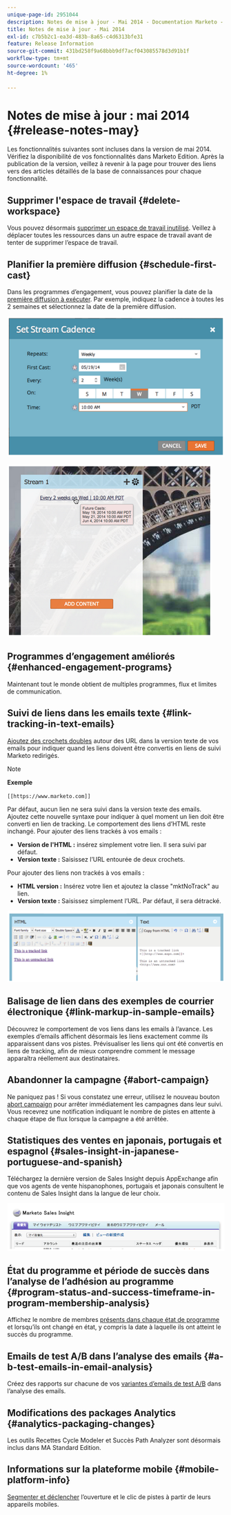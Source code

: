 ```yaml
---
unique-page-id: 2951044
description: Notes de mise à jour - Mai 2014 - Documentation Marketo - Documentation du produit
title: Notes de mise à jour - Mai 2014
exl-id: c7b5b2c1-ea3d-483b-8a65-c4d6313bfe31
feature: Release Information
source-git-commit: 431bd258f9a68bbb9df7acf043085578d3d91b1f
workflow-type: tm+mt
source-wordcount: '465'
ht-degree: 1%

---
```


# Notes de mise à jour : mai 2014 {#release-notes-may}

Les fonctionnalités suivantes sont incluses dans la version de mai 2014. Vérifiez la disponibilité de vos fonctionnalités dans Marketo Edition. Après la publication de la version, veillez à revenir à la page pour trouver des liens vers des articles détaillés de la base de connaissances pour chaque fonctionnalité.

## Supprimer l&#39;espace de travail {#delete-workspace}

Vous pouvez désormais [supprimer un espace de travail inutilisé](/help/marketo/product-docs/administration/workspaces-and-person-partitions/delete-a-workspace.md). Veillez à déplacer toutes les ressources dans un autre espace de travail avant de tenter de supprimer l’espace de travail.

## Planifier la première diffusion {#schedule-first-cast}

Dans les programmes d’engagement, vous pouvez planifier la date de la [première diffusion à exécuter](/help/marketo/product-docs/email-marketing/drip-nurturing/engagement-program-streams/set-stream-cadence.md). Par exemple, indiquez la cadence à toutes les 2 semaines et sélectionnez la date de la première diffusion.

![](assets/image2014-9-22-11-3a57-3a36.png)

![](assets/image2014-9-22-11-3a57-3a54.png)

## Programmes d’engagement améliorés {#enhanced-engagement-programs}

Maintenant tout le monde obtient de multiples programmes, flux et limites de communication.

## Suivi de liens dans les emails texte {#link-tracking-in-text-emails}

[Ajoutez des crochets doubles](/help/marketo/product-docs/email-marketing/general/functions-in-the-editor/add-tracked-links-to-a-text-email.md) autour des URL dans la version texte de vos emails pour indiquer quand les liens doivent être convertis en liens de suivi Marketo redirigés.

>[!NOTE]
>
>**Exemple**
>
>`[[https://www.marketo.com]]`

Par défaut, aucun lien ne sera suivi dans la version texte des emails. Ajoutez cette nouvelle syntaxe pour indiquer à quel moment un lien doit être converti en lien de tracking. Le comportement des liens d’HTML reste inchangé.  Pour ajouter des liens trackés à vos emails :

* **Version de l&#39;HTML :** insérez simplement votre lien. Il sera suivi par défaut.
* **Version texte :** Saisissez l’URL entourée de deux crochets.

Pour ajouter des liens non trackés à vos emails :

* **HTML version :** Insérez votre lien et ajoutez la classe &quot;mktNoTrack&quot; au lien.
* **Version texte :** Saisissez simplement l’URL. Par défaut, il sera détracké.

![](assets/image2014-9-22-12-3a1-3a34.png)

## Balisage de lien dans des exemples de courrier électronique {#link-markup-in-sample-emails}

Découvrez le comportement de vos liens dans les emails à l’avance. Les exemples d’emails affichent désormais les liens exactement comme ils apparaissent dans vos pistes. Prévisualiser les liens qui ont été convertis en liens de tracking, afin de mieux comprendre comment le message apparaîtra réellement aux destinataires.

## Abandonner la campagne {#abort-campaign}

Ne paniquez pas ! Si vous constatez une erreur, utilisez le nouveau bouton [abort campaign](/help/marketo/product-docs/core-marketo-concepts/smart-campaigns/using-smart-campaigns/abort-a-smart-campaign.md) pour arrêter immédiatement les campagnes dans leur suivi. Vous recevrez une notification indiquant le nombre de pistes en attente à chaque étape de flux lorsque la campagne a été arrêtée.

## Statistiques des ventes en japonais, portugais et espagnol {#sales-insight-in-japanese-portuguese-and-spanish}

Téléchargez la dernière version de Sales Insight depuis AppExchange afin que vos agents de vente hispanophones, portugais et japonais consultent le contenu de Sales Insight dans la langue de leur choix.

![](assets/image2014-9-22-12-3a2-3a12.png)

## État du programme et période de succès dans l’analyse de l’adhésion au programme {#program-status-and-success-timeframe-in-program-membership-analysis}

Affichez le nombre de membres [présents dans chaque état de programme](/help/marketo/product-docs/reporting/revenue-cycle-analytics/program-analytics/build-a-program-membership-analysis-report-that-lists-leads.md) et lorsqu’ils ont changé en état, y compris la date à laquelle ils ont atteint le succès du programme.

## Emails de test A/B dans l’analyse des emails {#a-b-test-emails-in-email-analysis}

Créez des rapports sur chacune de vos [variantes d’emails de test A/B](/help/marketo/product-docs/reporting/revenue-cycle-analytics/email-analysis/build-an-email-analysis-report-that-shows-program-information.md) dans l’analyse des emails.

## Modifications des packages Analytics {#analytics-packaging-changes}

Les outils Recettes Cycle Modeler et Succès Path Analyzer sont désormais inclus dans MA Standard Edition.

## Informations sur la plateforme mobile {#mobile-platform-info}

[Segmenter et déclencher](/help/marketo/product-docs/reporting/basic-reporting/report-activity/build-a-people-performance-report-with-mobile-platform-columns.md) l’ouverture et le clic de pistes à partir de leurs appareils mobiles.

